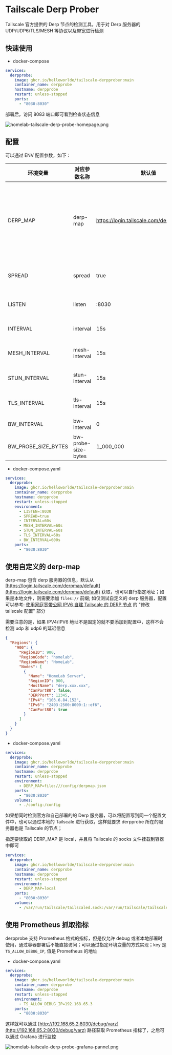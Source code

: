 # Tailscale Derp Prober 

Tailscale 官方提供的 Derp 节点的检测工具，用于对 Derp 服务器的 UDP/UDP6/TLS/MESH 等协议以及带宽进行检测

## 快速使用

- docker-compose

```yaml
services:
  derpprobe:
    image: ghcr.io/helloworlde/tailscale-derpprober:main
    container_name: derpprobe
    hostname: derpprobe
    restart: unless-stopped
    ports:
      - "8030:8030"
```

部署后，访问 8083 端口即可看到检查状态信息

![homelab-tailscale-derp-probe-homepage.png](https://img.hellowood.dev/picture/homelab-tailscale-derp-probe-homepage.png)


## 配置

可以通过 ENV 配置参数，如下：

| 环境变量            | 对应参数名称        | 默认值                                      | 解释说明                                                                  |
| ------------------- | ------------------- | ------------------------------------------- | ------------------------------------------------------------------------- |
| DERP_MAP            | derp-map            | https://login.tailscale.com/derpmap/default | derp 服务器信息，可以使用本地文件，或者指定为 local 从本地 tailscale 获取 |
| SPREAD              | spread              | true                                        | 第一次探测前添加随机延迟间隔                                              |
| LISTEN              | listen              | :8030                                       | 监听的 HTTP 端口                                                          |
| INTERVAL            | interval            | 15s                                         | udp/udp6 协议检测时间间隔                                                 |
| MESH_INTERVAL       | mesh-interval       | 15s                                         | mesh 协议检测时间间隔                                                     |
| STUN_INTERVAL       | stun-interval       | 15s                                         | STUN 协议检测时间间隔                                                     |
| TLS_INTERVAL        | tls-interval        | 15s                                         | TLS 协议检测时间间隔                                                      |
| BW_INTERVAL         | bw-interval         | 0                                           | 带宽检测时间间隔                                                          |
| BW_PROBE_SIZE_BYTES | bw-probe-size-bytes | 1_000_000                                   | 带宽检测的包大小                                                          |


- docker-compose.yaml

```yaml
services:
  derpprobe:
    image: ghcr.io/helloworlde/tailscale-derpprober:main
    container_name: derpprobe
    hostname: derpprobe
    restart: unless-stopped
    environment:
      - LISTEN=:8030
      - SPREAD=true
      - INTERVAL=60s
      - MESH_INTERVAL=60s
      - STUN_INTERVAL=60s
      - TLS_INTERVAL=60s
      - BW_INTERVAL=600s
    ports:
      - "8030:8030"
```

## 使用自定义的 derp-map

derp-map 包含 derp 服务器的信息，默认从 [https://login.tailscale.com/derpmap/default](https://login.tailscale.com/derpmap/default) 获取，也可以自行指定地址；如果是本地文件，则需要添加 `files://` 前缀; 如仅测试自定义的 derp 服务器，配置可以参考: [使用家庭宽带公网 IPV6 自建 Tailscale 的 DERP 节点](https://blog.hellowood.dev/posts/%E4%BD%BF%E7%94%A8%E5%AE%B6%E5%BA%AD%E5%AE%BD%E5%B8%A6%E5%85%AC%E7%BD%91-ipv6-%E8%87%AA%E5%BB%BA-tailscale-%E7%9A%84-derp-%E8%8A%82%E7%82%B9/) 的 "修改 tailscale 配置" 部分

需要注意的是，如果 IPV4/IPV6 地址不是固定的就不要添加到配置中，这样不会检测 udp 和 udp6 的延迟信息

```json
{
  "Regions": {
    "900": {
      "RegionID": 900,
      "RegionCode": "homelab",
      "RegionName": "HomeLab",
      "Nodes": [
        {
          "Name": "HomeLab Server",
          "RegionID": 900,
          "HostName": "derp.xxx.xxx",
          "CanPort80": false,
          "DERPPort": 12345,
          "IPv4": "103.6.84.152",
          "IPv6": "2403:2500:8000:1::ef6",
          "CanPort80": true
        }
      ]
    }
  }
}
```

- docker-compose.yaml

```yaml
services:
  derpprobe:
    image: ghcr.io/helloworlde/tailscale-derpprober:main
    container_name: derpprobe
    hostname: derpprobe
    restart: unless-stopped
    environment:
      - DERP_MAP=file:///config/derpmap.json
    ports:
      - "8030:8030"
    volumes:
      - ./config:/config
```

如果想同时检测官方和自己部署的的 Derp 服务器，可以将配置写到同一个配置文件中，也可以通过本地的 Tailscale 进行获取，这样就要求 derpprobe 所在的服务器也是 Tailscale 的节点；

指定要读取的 DERP_MAP 是 local，并且将 Tailscale 的 socks 文件挂载到容器中即可

```yaml
services:
  derpprobe:
    image: ghcr.io/helloworlde/tailscale-derpprober:main
    container_name: derpprobe
    hostname: derpprobe
    restart: unless-stopped
    environment:
      - DERP_MAP=local
    ports:
      - "8030:8030"
    volumes:
      - /var/run/tailscale/tailscaled.sock:/var/run/tailscale/tailscaled.sock
```


## 使用 Prometheus 抓取指标

derpprobe 支持 Prometheus 格式的指标，但是仅允许 debug 或者本地部署时使用，通过容器部署后不能直接访问；可以通过指定环境变量的方式实现；key 是 `TS_ALLOW_DEBUG_IP`, 值是 Prometheus 的地址

- docker-compose.yaml

```yaml
services:
  derpprobe:
    image: ghcr.io/helloworlde/tailscale-derpprober:main
    container_name: derpprobe
    hostname: derpprobe
    restart: unless-stopped
    environment:
      - TS_ALLOW_DEBUG_IP=192.168.65.3
    ports:
      - "8030:8030"
```

这样就可以通过 [http://192.168.65.2:8030/debug/varz](http://192.168.65.2:8030/debug/varz) 路径获取 Prometheus 指标了，之后可以通过 Grafana 进行监控

![homelab-tailscale-derp-probe-grafana-pannel.png](https://img.hellowood.dev/picture/homelab-tailscale-derp-probe-grafana-pannel.png)
